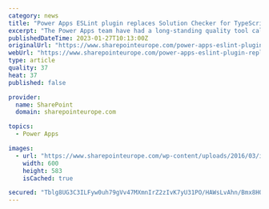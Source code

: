 ```yaml
---
category: news
title: "Power Apps ESLint plugin replaces Solution Checker for TypeScript code"
excerpt: "The Power Apps team have had a long-standing quality tool called the Solution Checker. This was built into the Dataverse solution management interface, ALM Power Platform Build Tools and even a PowerShell version."
publishedDateTime: 2023-01-27T10:13:00Z
originalUrl: "https://www.sharepointeurope.com/power-apps-eslint-plugin-replaces-solution-checker-for-typescript-code/"
webUrl: "https://www.sharepointeurope.com/power-apps-eslint-plugin-replaces-solution-checker-for-typescript-code/"
type: article
quality: 37
heat: 37
published: false

provider:
  name: SharePoint
  domain: sharepointeurope.com

topics:
  - Power Apps

images:
  - url: "https://www.sharepointeurope.com/wp-content/uploads/2016/03/image_1552016-600x583.png"
    width: 600
    height: 583
    isCached: true

secured: "Tblg8UG3C3ILFyw0uh79gVv47MXmnIrZ2zIvK7yU31PO/HAWsLvAhn/Bmx8HQ+X74BZsXjiwp04J9DK/DIqQn8rQXqMRj9q8L02ijPN2Ao+9il2Z4pddyUal0PKc40wT4njwYXn4v8qVeFeM4eydGcR5UvBp5Wm7alDdZumJZu6+9PwzTLrKmmb6wbY8zhjuu6WtfGv8IvvUR8HLepA/71UzX8wfWWZ1FRDIBON3NFkPD1C1u7xVTp8ofw7E5IO6FQNG4jOyyLzb45KyrXvFjkR/Xt1Cfa9OjfZ6Fi0F4QC9JsuLM7NM58YYFopyLNqIzdW3pfgx8Kgrbpcq29fJIYDrfEIIQTUv0bmb6QVqpy0=;2VytwTWMS8MEDclNCzUx0A=="
---
```


